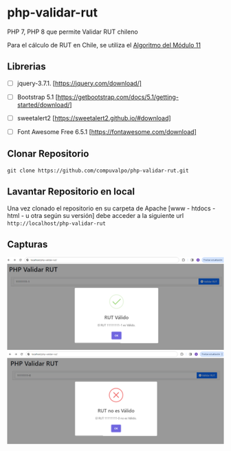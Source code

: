 # php-validar-rut
PHP 7, PHP 8 que permite Validar RUT chileno

Para el cálculo de RUT en Chile, se utiliza el [Algoritmo del Módulo 11](https://es.wikipedia.org/wiki/C%C3%B3digo_de_control#M%C3%B3dulo_11)


## Librerias
- [ ] jquery-3.7.1. [https://jquery.com/download/]
- [ ] Bootstrap 5.1 [https://getbootstrap.com/docs/5.1/getting-started/download/]
- [ ] sweetalert2 [https://sweetalert2.github.io/#download]
- [ ] Font Awesome Free 6.5.1 [https://fontawesome.com/download]


## Clonar Repositorio
```
git clone https://github.com/compuvalpo/php-validar-rut.git
```


## Lavantar Repositorio en local
Una vez clonado el repositorio en su carpeta de Apache [www - htdocs - html - u otra según su versión] debe acceder a la siguiente url
`http://localhost/php-validar-rut`


## Capturas
![Ejemplo 1](capturas/ejemplo_1.png)
![Ejemplo 2](capturas/ejemplo_2.png)